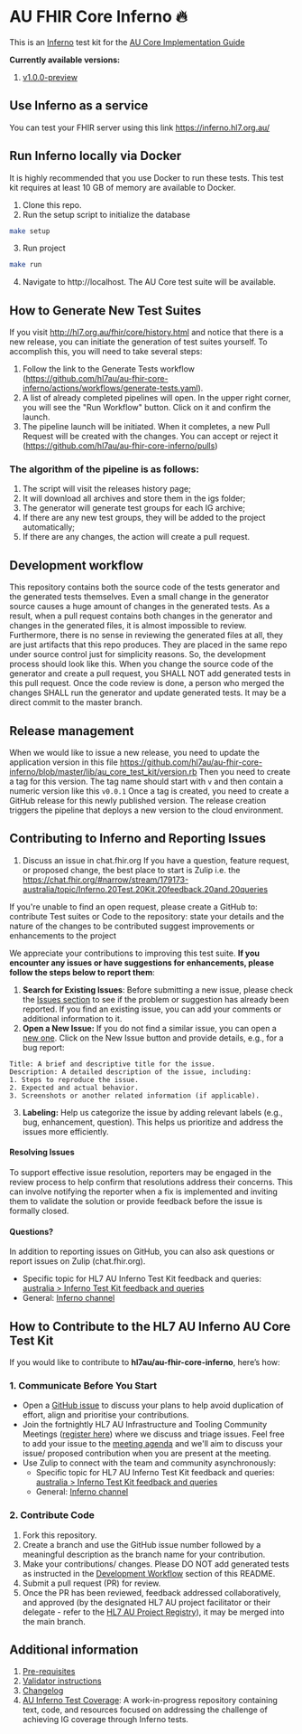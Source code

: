 # AU FHIR Core Inferno 🔥
This is an [Inferno](https://inferno-framework.github.io/inferno-core/) test kit for the [AU Core Implementation Guide](http://hl7.org.au/fhir/core/)

**Currently available versions:**
1. [v1.0.0-preview](https://hl7.org.au/fhir/core/1.0.0-preview/)

## Use Inferno as a service
You can test your FHIR server using this link https://inferno.hl7.org.au/

## Run Inferno locally via Docker
It is highly recommended that you use Docker to run these tests. This test kit requires at least 10 GB of memory are available to Docker.
1. Clone this repo.
2. Run the setup script to initialize the database
```bash
make setup
```
3. Run project
```bash
make run
```
4. Navigate to http://localhost. The AU Core test suite will be available.

## How to Generate New Test Suites

If you visit http://hl7.org.au/fhir/core/history.html and notice that there is a new release, you can initiate the generation of test suites yourself. To accomplish this, you will need to take several steps:

1. Follow the link to the Generate Tests workflow (https://github.com/hl7au/au-fhir-core-inferno/actions/workflows/generate-tests.yaml).
2. A list of already completed pipelines will open. In the upper right corner, you will see the "Run Workflow" button. Click on it and confirm the launch.
3. The pipeline launch will be initiated. When it completes, a new Pull Request will be created with the changes. You can accept or reject it (https://github.com/hl7au/au-fhir-core-inferno/pulls)

### The algorithm of the pipeline is as follows:

1. The script will visit the releases history page;
2. It will download all archives and store them in the igs folder;
3. The generator will generate test groups for each IG archive;
4. If there are any new test groups, they will be added to the project automatically;
5. If there are any changes, the action will create a pull request.

## Development workflow
This repository contains both the source code of the tests generator and the generated tests themselves.
Even a small change in the generator source causes a huge amount of changes in the generated tests.
As a result, when a pull request contains both changes in the generator and changes in the generated files,
it is almost impossible to review. 
Furthermore, there is no sense in reviewing the generated files at all, they are just artifacts that this repo produces.
They are placed in the same repo under source control just for simplicity reasons.
So, the development process should look like this.
When you change the source code of the generator and create a pull request, you SHALL NOT add generated tests in this pull request.
Once the code review is done, a person who merged the changes SHALL run the generator and update generated tests.
It may be a direct commit to the master branch. 

## Release management
When we would like to issue a new release, you need to update the application version in this file https://github.com/hl7au/au-fhir-core-inferno/blob/master/lib/au_core_test_kit/version.rb
Then you need to create a tag for this version. The tag name should start with `v` and then contain a numeric version like this `v0.0.1`
Once a tag is created, you need to create a GitHub release for this newly published version.
The release creation triggers the pipeline that deploys a new version to the cloud environment.

## Contributing to Inferno and Reporting Issues

1. Discuss an issue in chat.fhir.org
If you have a question, feature request, or proposed change, the best place to start is Zulip i.e. the https://chat.fhir.org/#narrow/stream/179173-australia/topic/Inferno.20Test.20Kit.20feedback.20and.20queries

If you're unable to find an open request, please create a GitHub to:
contribute Test suites or Code to the repository: state your details and the nature of the changes to be contributed
suggest improvements or enhancements to the project

We appreciate your contributions to improving this test suite. **If you encounter any issues or have suggestions for enhancements, please follow the steps below to report them**:

1. **Search for Existing Issues**:
Before submitting a new issue, please check the [Issues section](https://github.com/hl7au/au-fhir-core-inferno/issues) to see if the problem or suggestion has already been reported. If you find an existing issue, you can add your comments or additional information to it.
2. **Open a New Issue:**
If you do not find a similar issue, you can open a [new one](https://github.com/hl7au/au-fhir-core-inferno/issues/new). Click on the New Issue button and provide details, e.g., for a bug report:
```
Title: A brief and descriptive title for the issue.
Description: A detailed description of the issue, including:
1. Steps to reproduce the issue.
2. Expected and actual behavior.
3. Screenshots or another related information (if applicable).
```
3. **Labeling:**
Help us categorize the issue by adding relevant labels (e.g., bug, enhancement, question). This helps us prioritize and address the issues more efficiently.

#### Resolving Issues
To support effective issue resolution, reporters may be engaged in the review process to help confirm that resolutions address their concerns. This can involve notifying the reporter when a fix is implemented and inviting them to validate the solution or provide feedback before the issue is formally closed.

#### Questions?
In addition to reporting issues on GitHub, you can also ask questions or report issues on Zulip (chat.fhir.org).
- Specific topic for HL7 AU Inferno Test Kit feedback and queries: [australia > Inferno Test Kit feedback and queries](https://chat.fhir.org/#narrow/channel/179173-australia/topic/Inferno.20Test.20Kit.20feedback.20and.20queries)
- General: [Inferno channel](https://chat.fhir.org/#narrow/channel/179309-inferno)

## How to Contribute to the HL7 AU Inferno AU Core Test Kit
If you would like to contribute to **hl7au/au-fhir-core-inferno**, here’s how:

### 1. Communicate Before You Start
- Open a [GitHub issue](https://github.com/hl7au/au-fhir-core-inferno/issues) to discuss your plans to help avoid duplication of effort, align and prioritise your contributions.
- Join the fortnightly HL7 AU Infrastructure and Tooling Community Meetings ([register here](https://confluence.hl7.org/display/HAFWG/Infrastructure+and+Tooling+Contact+List)) where we discuss and triage issues. Feel free to add your issue to the [meeting agenda](https://confluence.hl7.org/pages/viewpage.action?pageId=265492851#CommunityMeetingAgendaandMinutes-MeetingDetails) and we'll aim to discuss your issue/ proposed contribution when you are present at the meeting.
- Use Zulip to connect with the team and community asynchronously: 
  - Specific topic for HL7 AU Inferno Test Kit feedback and queries: [australia > Inferno Test Kit feedback and queries](https://chat.fhir.org/#narrow/channel/179173-australia/topic/Inferno.20Test.20Kit.20feedback.20and.20queries)
  - General: [Inferno channel](https://chat.fhir.org/#narrow/channel/179309-inferno)

### 2. Contribute Code
1. Fork this repository.
2. Create a branch and use the GitHub issue number followed by a meaningful description as the branch name for your contribution.
3. Make your contributions/ changes. Please DO NOT add generated tests as instructed in the [Development Workflow](https://github.com/hl7au/au-fhir-core-inferno?tab=readme-ov-file#development-workflow) section of this README.
4. Submit a pull request (PR) for review.
5. Once the PR has been reviewed, feedback addressed collaboratively, and approved (by the designated HL7 AU project facilitator or their delegate - refer to the [HL7 AU Project Registry](https://confluence.hl7.org/display/HA/HL7+Australia+Project+Registry)), it may be merged into the main branch.

## Additional information
1. [Pre-requisites](/docs/pre-requisites.md)
2. [Validator instructions](/docs/validator_instructions.md)
3. [Changelog](CHANGELOG.md)
4. [AU Inferno Test Coverage](https://github.com/beda-software/au-inferno-test-coverage): A work-in-progress repository containing text, code, and resources focused on addressing the challenge of achieving IG coverage through Inferno tests. 
